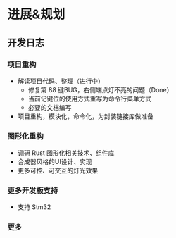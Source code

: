 # 进展&规划

## 开发日志

### 项目重构

- 解读项目代码、整理（进行中）
  - 修复第 88 键BUG，右侧端点灯不亮的问题（Done）
  - 当前记键位的使用方式重写为命令行菜单方式
  - 必要的文档编写
- 项目重构，模块化，命令化，为封装链接库做准备

### 图形化重构

- 调研 Rust 图形化相关技术、组件库
- 合成器风格的UI设计、实现
- 更多可控、可交互的灯光效果

### 更多开发板支持

- 支持 Stm32

### 更多
